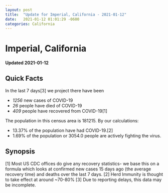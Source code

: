 ```yaml
---
layout: post
title:  "Update for Imperial, California - 2021-01-12"
date:   2021-01-12 01:01:29 -0600
categories: California
---
```


# Imperial, California
#### Updated 2021-01-12

## Quick Facts

In the last 7 days[3] we project there have been
- *1256* new cases of COVID-19
- *26* people have died of COVID-19
- *409* people have recovered from COVID-19[1]

The population in this census area is 181215. By our calculations:
- 13.37% of the population have had COVID-19.[2]
- 1.69% of the population or 3054.0 people are actively fighting the virus.

## Synopsis




[1] Most US CDC offices do give any recovery statistics- we base this on a formula which looks at confirmed new cases
15 days ago (the average recovery time) and deaths over the last 7 days.
[2] Herd Immunity is thought to take effect at around ~70-80%
[3] Due to reporting delays, this data may be incomplete. 
    